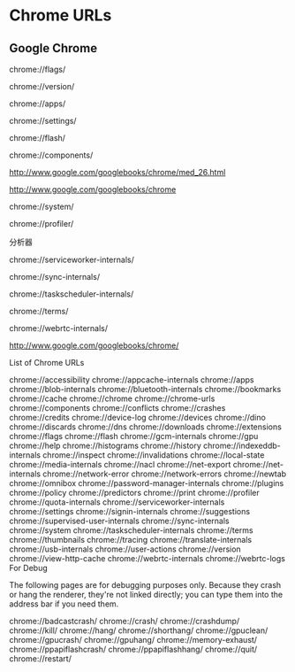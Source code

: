 # Chrome URLs





## Google Chrome

chrome://flags/

chrome://version/

chrome://apps/

chrome://settings/


chrome://flash/

chrome://components/


http://www.google.com/googlebooks/chrome/med_26.html


http://www.google.com/googlebooks/chrome









chrome://system/

chrome://profiler/

分析器

chrome://serviceworker-internals/

chrome://sync-internals/

chrome://taskscheduler-internals/

chrome://terms/


chrome://webrtc-internals/


http://www.google.com/googlebooks/chrome/


















List of Chrome URLs

chrome://accessibility
chrome://appcache-internals
chrome://apps
chrome://blob-internals
chrome://bluetooth-internals
chrome://bookmarks
chrome://cache
chrome://chrome
chrome://chrome-urls
chrome://components
chrome://conflicts
chrome://crashes
chrome://credits
chrome://device-log
chrome://devices
chrome://dino
chrome://discards
chrome://dns
chrome://downloads
chrome://extensions
chrome://flags
chrome://flash
chrome://gcm-internals
chrome://gpu
chrome://help
chrome://histograms
chrome://history
chrome://indexeddb-internals
chrome://inspect
chrome://invalidations
chrome://local-state
chrome://media-internals
chrome://nacl
chrome://net-export
chrome://net-internals
chrome://network-error
chrome://network-errors
chrome://newtab
chrome://omnibox
chrome://password-manager-internals
chrome://plugins
chrome://policy
chrome://predictors
chrome://print
chrome://profiler
chrome://quota-internals
chrome://serviceworker-internals
chrome://settings
chrome://signin-internals
chrome://suggestions
chrome://supervised-user-internals
chrome://sync-internals
chrome://system
chrome://taskscheduler-internals
chrome://terms
chrome://thumbnails
chrome://tracing
chrome://translate-internals
chrome://usb-internals
chrome://user-actions
chrome://version
chrome://view-http-cache
chrome://webrtc-internals
chrome://webrtc-logs
For Debug

The following pages are for debugging purposes only. Because they crash or hang the renderer, they're not linked directly; you can type them into the address bar if you need them.

chrome://badcastcrash/
chrome://crash/
chrome://crashdump/
chrome://kill/
chrome://hang/
chrome://shorthang/
chrome://gpuclean/
chrome://gpucrash/
chrome://gpuhang/
chrome://memory-exhaust/
chrome://ppapiflashcrash/
chrome://ppapiflashhang/
chrome://quit/
chrome://restart/














